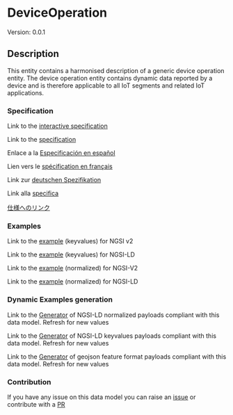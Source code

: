 # DeviceOperation
Version: 0.0.1

## Description 

This entity contains a harmonised description of a generic device operation entity. The device operation entity contains dynamic data reported by a device and is therefore applicable to all IoT segments and related IoT applications.
### Specification

Link to the [interactive specification](https://swagger.lab.fiware.org/?url=https://smart-data-models.github.io/dataModel.Device/DeviceOperation/swagger.yaml)

Link to the [specification](https://github.com/smart-data-models/dataModel.Device/blob/master/DeviceOperation/doc/spec.md)

Enlace a la [Especificación en español](https://github.com/smart-data-models/dataModel.Device/blob/master/DeviceOperation/doc/spec_ES.md)

Lien vers le [spécification en français](https://github.com/smart-data-models/dataModel.Device/blob/master/DeviceOperation/doc/spec_FR.md)

Link zur [deutschen Spezifikation](https://github.com/smart-data-models/dataModel.Device/blob/master/DeviceOperation/doc/spec_DE.md)

Link alla [specifica](https://github.com/smart-data-models/dataModel.Device/blob/master/DeviceOperation/doc/spec_IT.md)

[仕様へのリンク](https://github.com/smart-data-models/dataModel.Device/blob/master/DeviceOperation/doc/spec_JA.md)
### Examples

Link to the [example](https://smart-data-models.github.io/dataModel.Device/DeviceOperation/examples/example.json) (keyvalues) for NGSI v2

Link to the [example](https://smart-data-models.github.io/dataModel.Device/DeviceOperation/examples/example.jsonld) (keyvalues) for NGSI-LD

Link to the [example](https://smart-data-models.github.io/dataModel.Device/DeviceOperation/examples/example-normalized.json) (normalized) for NGSI-V2

Link to the [example](https://smart-data-models.github.io/dataModel.Device/DeviceOperation/examples/example-normalized.jsonld) (normalized) for NGSI-LD
### Dynamic Examples generation

Link to the [Generator](https://smartdatamodels.org/extra/ngsi-ld_generator.php?schemaUrl=https://raw.githubusercontent.com/smart-data-models/dataModel.Device/master/DeviceOperation/schema.json&email=info@smartdatamodels.org) of NGSI-LD normalized payloads compliant with this data model. Refresh for new values

Link to the [Generator](https://smartdatamodels.org/extra/ngsi-ld_generator_keyvalues.php?schemaUrl=https://raw.githubusercontent.com/smart-data-models/dataModel.Device/master/DeviceOperation/schema.json&email=info@smartdatamodels.org) of NGSI-LD keyvalues payloads compliant with this data model. Refresh for new values

Link to the [Generator](https://smartdatamodels.org/extra/geojson_features_generator.php?schemaUrl=https://raw.githubusercontent.com/smart-data-models/dataModel.Device/master/DeviceOperation/schema.json&email=info@smartdatamodels.org) of geojson feature format payloads compliant with this data model. Refresh for new values
### Contribution

 If you have any issue on this data model you can raise an [issue](https://github.com/smart-data-models/dataModel.Device/issues)  or contribute with a [PR](https://github.com/smart-data-models/dataModel.Device/pulls)
